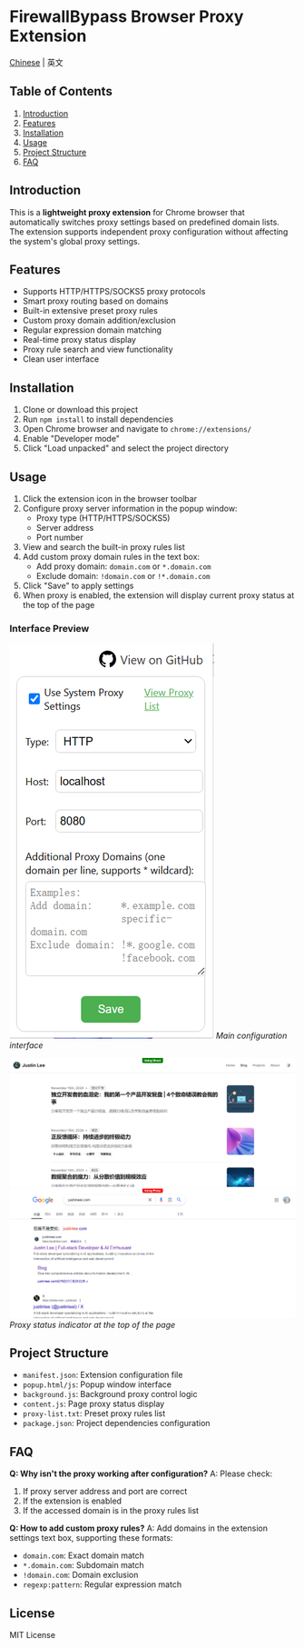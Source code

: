 # FirewallBypass Browser Proxy Extension
[Chinese](./README.zh.md) | 英文
## Table of Contents
1. [Introduction](#introduction)
2. [Features](#features)
3. [Installation](#installation)
4. [Usage](#usage)
5. [Project Structure](#project-structure)
6. [FAQ](#faq)

## Introduction

This is a **lightweight proxy extension** for Chrome browser that automatically switches proxy settings based on predefined domain lists. The extension supports independent proxy configuration without affecting the system's global proxy settings.

## Features

- Supports HTTP/HTTPS/SOCKS5 proxy protocols
- Smart proxy routing based on domains
- Built-in extensive preset proxy rules
- Custom proxy domain addition/exclusion
- Regular expression domain matching
- Real-time proxy status display
- Proxy rule search and view functionality
- Clean user interface

## Installation

1. Clone or download this project
2. Run `npm install` to install dependencies
3. Open Chrome browser and navigate to `chrome://extensions/`
4. Enable "Developer mode"
5. Click "Load unpacked" and select the project directory

## Usage

1. Click the extension icon in the browser toolbar
2. Configure proxy server information in the popup window:
   - Proxy type (HTTP/HTTPS/SOCKS5)
   - Server address
   - Port number
3. View and search the built-in proxy rules list
4. Add custom proxy domain rules in the text box:
   - Add proxy domain: `domain.com` or `*.domain.com`
   - Exclude domain: `!domain.com` or `!*.domain.com`
5. Click "Save" to apply settings
6. When proxy is enabled, the extension will display current proxy status at the top of the page

### Interface Preview

![Extension Popup](./images/popup.png)
*Main configuration interface*

![Proxy Status Display](./images/no-proxy-indicate.png)
![Proxy Status Display](./images/proxy-indicate.png)
*Proxy status indicator at the top of the page*

## Project Structure

- `manifest.json`: Extension configuration file
- `popup.html/js`: Popup window interface
- `background.js`: Background proxy control logic
- `content.js`: Page proxy status display
- `proxy-list.txt`: Preset proxy rules list
- `package.json`: Project dependencies configuration

## FAQ

**Q: Why isn't the proxy working after configuration?**
A: Please check:
1. If proxy server address and port are correct
2. If the extension is enabled
3. If the accessed domain is in the proxy rules list

**Q: How to add custom proxy rules?**
A: Add domains in the extension settings text box, supporting these formats:
- `domain.com`: Exact domain match
- `*.domain.com`: Subdomain match
- `!domain.com`: Domain exclusion
- `regexp:pattern`: Regular expression match

## License

MIT License 